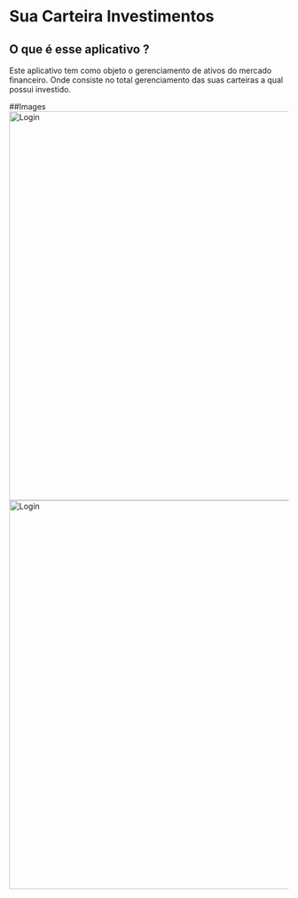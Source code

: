 # Sua Carteira Investimentos

## O que é esse aplicativo ?

Este aplicativo tem como objeto o gerenciamento de ativos do mercado financeiro.
Onde consiste no total gerenciamento das suas carteiras a qual possui investido.

##Images
<img height="700" src="https://uploaddeimagens.com.br/images/002/606/286/original/Screenshot_20200422-171836.png?1587586796" alt="Login" />
<img height="700" src="https://uploaddeimagens.com.br/images/002/606/293/original/Screenshot_20200422-171840.png?1587586843" alt="Login" />


